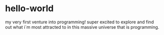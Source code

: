 # hello-world
my very first venture into programming!
super excited to explore and find out what i´m most attracted to in this massive universe that is programming.

